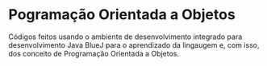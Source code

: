# Pogramação Orientada a Objetos
Códigos feitos usando o ambiente de desenvolvimento integrado para desenvolvimento Java BlueJ para o aprendizado da lingaugem e, com isso, dos conceito de Programação Orientada a Objetos.
